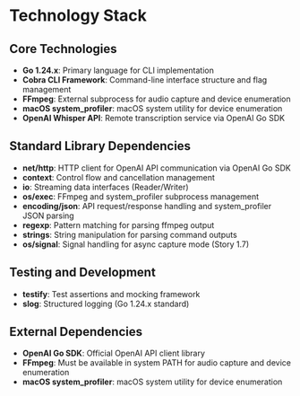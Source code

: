 # Technology Stack

## Core Technologies

- **Go 1.24.x**: Primary language for CLI implementation
- **Cobra CLI Framework**: Command-line interface structure and flag management
- **FFmpeg**: External subprocess for audio capture and device enumeration
- **macOS system_profiler**: macOS system utility for device enumeration
- **OpenAI Whisper API**: Remote transcription service via OpenAI Go SDK

## Standard Library Dependencies

- **net/http**: HTTP client for OpenAI API communication via OpenAI Go SDK
- **context**: Control flow and cancellation management
- **io**: Streaming data interfaces (Reader/Writer)
- **os/exec**: FFmpeg and system_profiler subprocess management
- **encoding/json**: API request/response handling and system_profiler JSON parsing
- **regexp**: Pattern matching for parsing ffmpeg output
- **strings**: String manipulation for parsing command outputs
- **os/signal**: Signal handling for async capture mode (Story 1.7)

## Testing and Development

- **testify**: Test assertions and mocking framework
- **slog**: Structured logging (Go 1.24.x standard)

## External Dependencies

- **OpenAI Go SDK**: Official OpenAI API client library
- **FFmpeg**: Must be available in system PATH for audio capture and device enumeration
- **macOS system_profiler**: macOS system utility for device enumeration
